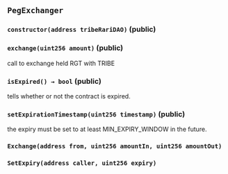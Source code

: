 ## `PegExchanger`






### `constructor(address tribeRariDAO)` (public)





### `exchange(uint256 amount)` (public)

call to exchange held RGT with TRIBE




### `isExpired() → bool` (public)

tells whether or not the contract is expired.




### `setExpirationTimestamp(uint256 timestamp)` (public)

the expiry must be set to at least MIN_EXPIRY_WINDOW in the future.




### `Exchange(address from, uint256 amountIn, uint256 amountOut)`





### `SetExpiry(address caller, uint256 expiry)`







